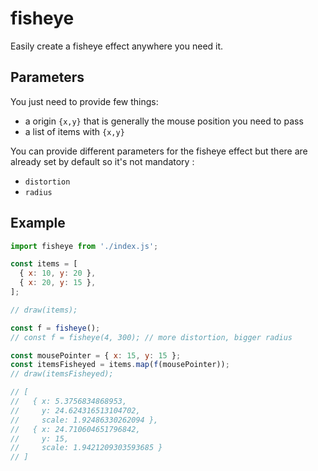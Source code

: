 # fisheye

Easily create a fisheye effect anywhere you need it.

## Parameters

You just need to provide few things:
- a origin `{x,y}` that is generally the mouse position you need to pass
- a list of items with `{x,y}`

You can provide different parameters for the fisheye effect but there are already
set by default so it's not mandatory :
- `distortion`
- `radius`

## Example

```javascript
import fisheye from './index.js';

const items = [
  { x: 10, y: 20 },
  { x: 20, y: 15 },
];

// draw(items);

const f = fisheye();
// const f = fisheye(4, 300); // more distortion, bigger radius

const mousePointer = { x: 15, y: 15 };
const itemsFisheyed = items.map(f(mousePointer));
// draw(itemsFisheyed);

// [
//   { x: 5.3756834868953,
//     y: 24.624316513104702,
//     scale: 1.92486330262094 },
//   { x: 24.710604651796842,
//     y: 15,
//     scale: 1.9421209303593685 }
// ]
```

